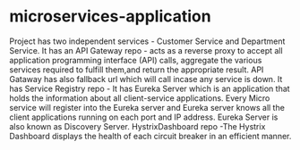 # microservices-application
Project has two independent services - Customer Service and Department Service.
It has an API Gateway repo - acts as a reverse proxy to accept all application programming interface (API) calls, aggregate the various services required to fulfill them,and return the appropriate result. API Gataway has also fallback url which will call incase any service is down.
It has Service Registry repo - It has  Eureka Server which is an application that holds the information about all client-service applications. Every Micro service will register into the Eureka server and Eureka server knows all the client applications running on each port and IP address. Eureka Server is also known as Discovery Server.
HystrixDashboard repo -The Hystrix Dashboard displays the health of each circuit breaker in an efficient manner.
